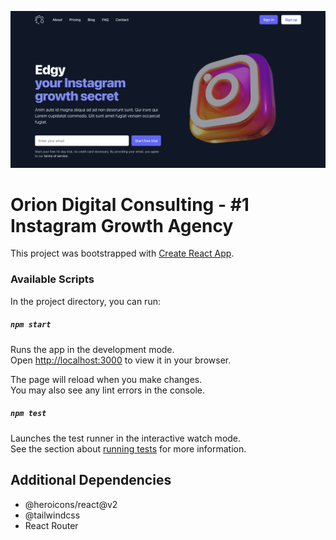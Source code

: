 <img src="https://github.com/alexchamorro0x/orion/blob/main/public/project-preview.png?raw=true"></img>

# Orion Digital Consulting - #1 Instagram Growth Agency

This project was bootstrapped with [Create React App](https://github.com/facebook/create-react-app).

### Available Scripts

In the project directory, you can run:

##### `npm start`

Runs the app in the development mode.\
Open [http://localhost:3000](http://localhost:3000) to view it in your browser.

The page will reload when you make changes.\
You may also see any lint errors in the console.

##### `npm test`

Launches the test runner in the interactive watch mode.\
See the section about [running tests](https://facebook.github.io/create-react-app/docs/running-tests) for more information.

## Additional Dependencies

- @heroicons/react@v2
- @tailwindcss
- React Router
